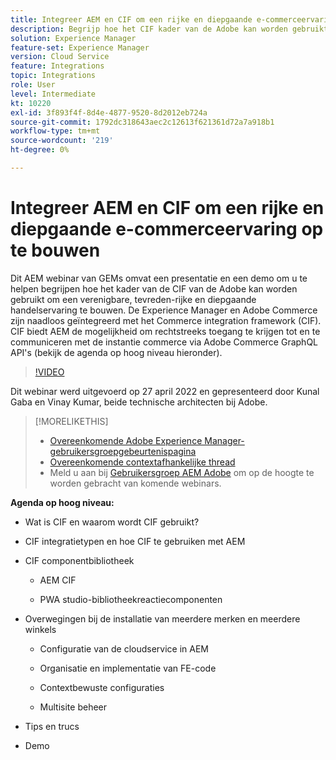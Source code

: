 ```yaml
---
title: Integreer AEM en CIF om een rijke en diepgaande e-commerceervaring op te bouwen
description: Begrijp hoe het CIF kader van de Adobe kan worden gebruikt om een consistente, inhoudrijke en overweldigende handelservaring op te bouwen.
solution: Experience Manager
feature-set: Experience Manager
version: Cloud Service
feature: Integrations
topic: Integrations
role: User
level: Intermediate
kt: 10220
exl-id: 3f893f4f-8d4e-4877-9520-8d2012eb724a
source-git-commit: 1792dc318643aec2c12613f621361d72a7a918b1
workflow-type: tm+mt
source-wordcount: '219'
ht-degree: 0%

---
```


# Integreer AEM en CIF om een rijke en diepgaande e-commerceervaring op te bouwen

Dit AEM webinar van GEMs omvat een presentatie en een demo om u te helpen begrijpen hoe het kader van de CIF van de Adobe kan worden gebruikt om een verenigbare, tevreden-rijke en diepgaande handelservaring te bouwen. De Experience Manager en Adobe Commerce zijn naadloos geïntegreerd met het Commerce integration framework (CIF). CIF biedt AEM de mogelijkheid om rechtstreeks toegang te krijgen tot en te communiceren met de instantie commerce via Adobe Commerce GraphQL API&#39;s (bekijk de agenda op hoog niveau hieronder).

>[!VIDEO](https://video.tv.adobe.com/v/342565/?quality=12&learn=on)

Dit webinar werd uitgevoerd op 27 april 2022 en gepresenteerd door Kunal Gaba en Vinay Kumar, beide technische architecten bij Adobe.

>[!MORELIKETHIS]
>
>* [Overeenkomende Adobe Experience Manager-gebruikersgroepgebeurtenispagina](https://adobe.ly/3O0uXl5/)
>* [Overeenkomende contextafhankelijke thread](https://adobe.ly/3jorz5r)
>* Meld u aan bij [Gebruikersgroep AEM Adobe](https://aem-augs.adobe.com/) om op de hoogte te worden gebracht van komende webinars.

**Agenda op hoog niveau:**

* Wat is CIF en waarom wordt CIF gebruikt?

* CIF integratietypen en hoe CIF te gebruiken met AEM

* CIF componentbibliotheek

   * AEM CIF

   * PWA studio-bibliotheekreactiecomponenten

* Overwegingen bij de installatie van meerdere merken en meerdere winkels

   * Configuratie van de cloudservice in AEM

   * Organisatie en implementatie van FE-code

   * Contextbewuste configuraties

   * Multisite beheer

* Tips en trucs

* Demo

